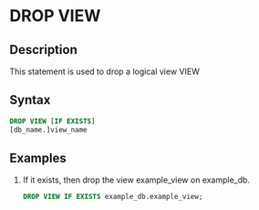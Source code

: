 ---
---

# DROP VIEW

## Description

This statement is used to drop a logical view VIEW

## Syntax

```sql
DROP VIEW [IF EXISTS]
[db_name.]view_name
```

## Examples

1. If it exists, then drop the view example_view on example_db.

    ```sql
    DROP VIEW IF EXISTS example_db.example_view;
    ```
